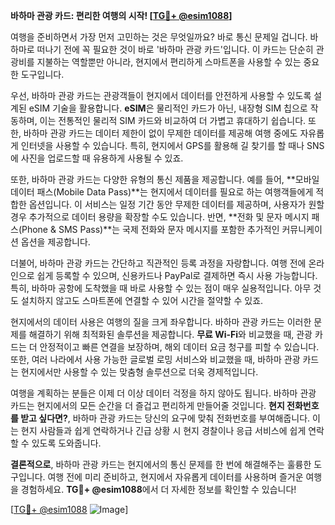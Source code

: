 **바하마 관광 카드: 편리한 여행의 시작! [[TG💪+ @esim1088](https://t.me/s/esim1088)]**

여행을 준비하면서 가장 먼저 고민하는 것은 무엇일까요? 바로 통신 문제일 겁니다. 바하마로 떠나기 전에 꼭 필요한 것이 바로 '바하마 관광 카드'입니다. 이 카드는 단순히 관광비를 지불하는 역할뿐만 아니라, 현지에서 편리하게 스마트폰을 사용할 수 있는 중요한 도구입니다.

우선, 바하마 관광 카드는 관광객들이 현지에서 데이터를 안전하게 사용할 수 있도록 설계된 eSIM 기술을 활용합니다. **eSIM**은 물리적인 카드가 아닌, 내장형 SIM 칩으로 작동하며, 이는 전통적인 물리적 SIM 카드와 비교하여 더 가볍고 휴대하기 쉽습니다. 또한, 바하마 관광 카드는 데이터 제한이 없이 무제한 데이터를 제공해 여행 중에도 자유롭게 인터넷을 사용할 수 있습니다. 특히, 현지에서 GPS를 활용해 길 찾기를 할 때나 SNS에 사진을 업로드할 때 유용하게 사용될 수 있죠.

또한, 바하마 관광 카드는 다양한 유형의 통신 제품을 제공합니다. 예를 들어, **모바일 데이터 패스(Mobile Data Pass)**는 현지에서 데이터를 필요로 하는 여행객들에게 적합한 옵션입니다. 이 서비스는 일정 기간 동안 무제한 데이터를 제공하며, 사용자가 원할 경우 추가적으로 데이터 용량을 확장할 수도 있습니다. 반면, **전화 및 문자 메시지 패스(Phone & SMS Pass)**는 국제 전화와 문자 메시지를 포함한 추가적인 커뮤니케이션 옵션을 제공합니다.

더불어, 바하마 관광 카드는 간단하고 직관적인 등록 과정을 자랑합니다. 여행 전에 온라인으로 쉽게 등록할 수 있으며, 신용카드나 PayPal로 결제하면 즉시 사용 가능합니다. 특히, 바하마 공항에 도착했을 때 바로 사용할 수 있는 점이 매우 실용적입니다. 아무 것도 설치하지 않고도 스마트폰에 연결할 수 있어 시간을 절약할 수 있죠.

현지에서의 데이터 사용은 여행의 질을 크게 좌우합니다. 바하마 관광 카드는 이러한 문제를 해결하기 위해 최적화된 솔루션을 제공합니다. **무료 Wi-Fi**와 비교했을 때, 관광 카드는 더 안정적이고 빠른 연결을 보장하며, 해외 데이터 요금 청구를 피할 수 있습니다. 또한, 여러 나라에서 사용 가능한 글로벌 로밍 서비스와 비교했을 때, 바하마 관광 카드는 현지에서만 사용할 수 있는 맞춤형 솔루션으로 더욱 경제적입니다.

여행을 계획하는 분들은 이제 더 이상 데이터 걱정을 하지 않아도 됩니다. 바하마 관광 카드는 현지에서의 모든 순간을 더 즐겁고 편리하게 만들어줄 것입니다. **현지 전화번호를 받고 싶다면?**, 바하마 관광 카드는 당신의 요구에 맞춰 전화번호를 부여해줍니다. 이는 현지 사람들과 쉽게 연락하거나 긴급 상황 시 현지 경찰이나 응급 서비스에 쉽게 연락할 수 있도록 도와줍니다.

**결론적으로**, 바하마 관광 카드는 현지에서의 통신 문제를 한 번에 해결해주는 훌륭한 도구입니다. 여행 전에 미리 준비하고, 현지에서 자유롭게 데이터를 사용하며 즐거운 여행을 경험하세요. **TG💪+ @esim1088**에서 더 자세한 정보를 확인할 수 있습니다!

[[TG💪+ @esim1088](https://t.me/s/esim1088) ![Image](https://i.postimg.cc/Y0z9fWf4/image.png)]